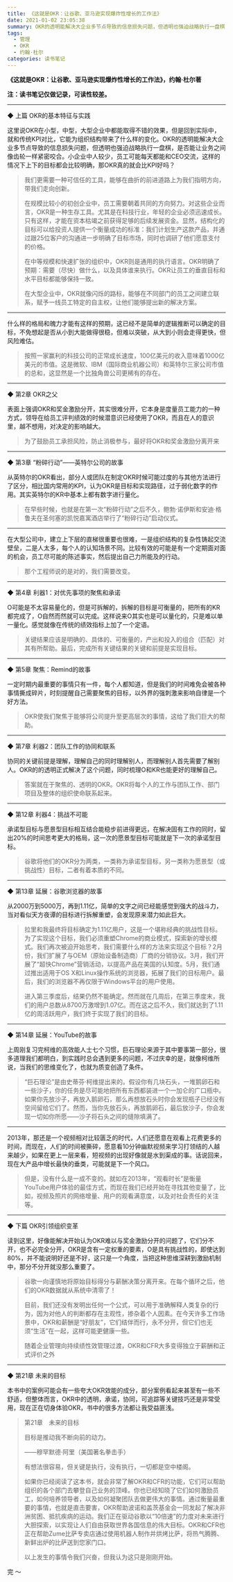 ```yaml
---
title: 《这就是OKR：让谷歌、亚马逊实现爆炸性增长的工作法》
date: 2021-01-02 23:05:38
summary: OKR的透明能解决大企业多节点导致的信息损失问题，但透明也强迫战略执行一盘棋，是否能让业务之间像齿轮一样紧密咬合。
tags:
  - 管理
  - OKR
  - 约翰·杜尔
categories: 读书笔记
---
```


**《这就是OKR：让谷歌、亚马逊实现爆炸性增长的工作法》，约翰·杜尔著**

**注：读书笔记仅做记录，可读性较差。**

---

◆ 上篇 OKR的基本特征与实践

这里说OKR在小型，中型，大型企业中都能取得不错的效果，但是回到实际中，就和传统KPI对比，它能为组织结构带来了什么样的变化。OKR的透明能解决大企业多节点导致的信息损失问题，但透明也强迫战略执行一盘棋，是否能让业务之间像齿轮一样紧密咬合。小企业中人较少，员工可能每天都能和CEO交流，这样的情况下上下的目标都会比较明确，那OKR真的就会比KPI好吗？

> 我们更需要一种可信任的工具，能够在曲折的前进道路上为我们指明方向，带我们走向创新。
>
> 在规模比较小的初创企业中，员工需要朝着共同的方向努力。对这些企业而言，OKR是一种生存工具。尤其是在科技行业，年轻的企业必须迅速成长。只有这样，才能在资本枯竭之前获得足够的后续发展资金。显然，结构化的目标可以给投资人提供一个衡量成功的标准：我们计划生产这款产品，并通过跟25位客户的沟通进一步明确了目标市场，同时也调研了他们愿意支付的价格。
>
> 在中等规模和快速扩张的组织中，OKR则是通用的执行语言。OKR明确了预期：需要（尽快）做什么，以及具体谁来执行。OKR让员工的垂直目标和水平目标都能够保持一致。
>
> 在大型企业中，OKR就像闪烁的路标，能够在不同部门的员工之间建立联系，赋予一线员工特定的自主权，让他们能够提出新的解决方案。

---

什么样的格局和魄力才能有这样的预期，这已经不是简单的逻辑推断可以确定的目标，不免想起是否从小到大能做得很稳，但难以突破，从大到小则会走得更快，但风险难估。

> 按照一家赢利的科技公司的正常成长速度，100亿美元的收入意味着1000亿美元的市值。这是微软、IBM（国际商业机器公司）和英特尔三家公司市值的总和，这显然是一个比独角兽公司更稀有的存在。

---

◆ 第2章 OKR之父

表面上强调OKR和奖金激励分开，其实很难分开，它本身是度量员工能力的一种方式，领导在给员工评判绩效的时候潜意识已经使用了OKR，而且在人的意识里，越不想用，对决定的影响越大。

> 为了鼓励员工承担风险，防止消极参与，最好将OKR和奖金激励分离开来

---

◆ 第3章 “粉碎行动”——英特尔公司的故事

从英特尔的OKR看出，部分人或团队在制定OKR时候可能过度的与其他方法进行了区分，相比国内常用的KPI，认为OKR是目标和实现路径，过于弱化数字的作用。其实英特尔的KR中基本上都有数字进行量化。

> 在早些时候，也就是在第一次“粉碎行动”之后不久，鲍勃·诺伊斯和安迪·格鲁夫在圣何塞的凯悦嘉寓酒店举行了“粉碎行动”启动仪式。

---

在大型公司中，建立上下层的直梯很重要也很难，一是组织结构的复杂性铸起交流壁垒，二是人太多，每个人的认知场景不同。比较有效的可能是有一个定期面对面的机会，员工尽可能的陈述事实，然后提出自己力所能及的行动。

> 那个工程师说的是对的，我们需要改变。

---

◆ 第4章 利器1：对优先事项的聚焦和承诺

O可能是不太容易量化的，但是可拆解的，拆解的目标是可衡量的，把所有的KR都完成了，O自然而然就可以完成。这样说来O其实也是可以量化的，只是难以单一量化。感觉就像在传统的绩效指标上加了一个定语。

> 关键结果应该是明确的、具体的、可衡量的，产出和投入的组合（匹配）对其有所帮助。最后，完成所有关键结果的关键和前提是实现目标。

---

◆ 第5章 聚焦：Remind的故事

一定时期内最重要的事情只有一件，每个人都知道，但是我们的时间难免会被各种事情撕成碎片，时刻提醒自己需要聚焦的目标，以外界的强刺激来影响自律是一个好方法。

> OKR使我们聚焦于能够将公司提升至更高层次的事情，这给了我们巨大的帮助。

---

◆ 第7章 利器2：团队工作的协同和联系

协同的关键前提是理解，理解自己的同时理解别人，而理解别人首先需要了解别人。OKR的的透明正式解决了这个问题，同时梳理O和KR也能更好的理解自己。

> 答案就在于聚焦的、透明的OKR。OKR将每个人的工作与团队工作、部门项目及整体的组织使命联系起来。

---

◆ 第12章 利器4：挑战不可能

承诺型目标与愿景型目标相互结合能稳步前进得更远，在解决固有工作的同时，留出20%的时间思考更大的格局，这一次的愿景型目标可能就是下一次的承诺型目标。

> 谷歌将他们的OKR分为两类，一类称为承诺型目标，另一类称为愿景型（或挑战性）目标，二者有着本质的不同。

---

◆ 第13章 延展：谷歌浏览器的故事

从2000万到5000万，再到1.11亿，简单的文字之间已经能感觉到强大的战斗力，当对看似天方夜谭的目标进行拆解重塑，会发现原来潜力如此巨大。

> 拉里和我最终将目标确定为1.11亿用户，这是一个堪称经典的挑战性目标。为了实现这个目标，我们必须重塑Chrome的商业模式，探索新的增长模式。我们再次被迫开始思考，我们需要什么样的方法来实现这个目标？2月份，我们扩展了与OEM（原始设备制造商）厂商的分销协议。3月，我们开展了“超快Chrome”营销活动，以提高产品在美国的认知度。5月，我们通过推出适用于OS X和Linux操作系统的浏览器，拓展了我们的目标用户。最后，我们的浏览器不再仅限于Windows平台的用户使用。
>
> 进入第三季度后，结果仍然不能确定。然而就在几周后，在第三季度末，我们的用户总数从8700万激增到1.07亿。而在这之后不久，我们就达到了1.11亿的周活跃用户，我们终于实现了我们的目标。

---

◆ 第14章 延展：YouTube的故事

上周刚复习完柯维的高效能人士七个习惯，巨石理论来源于其中要事第一部分，很多道理我们都明白，到实践时总会遇到更多的问题，不过庆幸的是，就像柯维所说，当我们的思维变化了，也就为质变创造了条件。

> “巨石理论”是由史蒂芬·柯维提出来的。假设你有几块石头，一堆鹅卵石和一些沙子，你的任务是尽可能地把所有东西都装进一个一加仑的广口瓶中。如果你先放沙子，再放入鹅卵石，那么再想放石头时你会发现瓶子已经没有空间留给它们了。然而，当你先放石头，再放鹅卵石，最后放沙子，你会发现一切如你所愿——沙子将石头之间的缝隙填满了。

---

2013年，那还是一个视频相对比较匮乏的时代，人们还愿意在观看上花费更多的时间，而现在，人们的时间被撕碎，愿意看10分钟幽默视频来学习打领结的人越来越少，如果在更上一层来看，短视频的出现好像就是水到渠成的事。话说回来，现在大产品中增长最快的垂类，可能就是下一个风口。

> 但是，没有什么是一成不变的。就如在2013年，“观看时长”是衡量YouTube用户体验的最佳方式，而现在我们已经开始在寻找其他变量了，比如，视频及照片的网络增量、用户的观看满意度，以及对社会责任的关注等。

---

◆ 下篇 OKR引领组织变革

读到这里，好像能解决开始认为OKR难以与奖金激励分开的问题了，它们分不开，也不必完全分开，OKR是含有一定权重的要素，O是具有挑战性的，即使达到80%，并不能说明好还是不好，这只是一个角度，当把这种思维深耕到激励机制中，那分不分开就没那么重要了。

> 谷歌一向谨慎地将原始目标得分与薪酬决策分离开来。在每个循环之后，他们的OKR数据就从系统中清零了！
>
> 目前，我们还没有发明出任何一个公式，可以用于准确解释人类复杂的行为，因为对他人的判断都存在主观性，掺杂着个人因素。在今天许多工作场景中，OKR和薪酬是“好朋友”，它们结伴而行，永不分开，但它们也无须“生活”在一起，这样可能更健康一些。
>
> 随着企业管理向持续绩性效管理过渡，OKR和CFR大多变得独立于薪酬和正式评价之外

---

◆ 第21章 未来的目标

本书中的案例可能会有一些夸大OKR效能的成分，部分案例看起来甚至有一些不舒适，但整体而言，OKR中的透明，承诺，协同，可追踪等关键技巧还是非常受用，现在正在切身体验OKR，书中的很多方法都让我受益匪浅。

> 第21章　未来的目标
>
> 目标是推动我不断向前的动力。
>
> ——穆罕默德·阿里（美国著名拳击手）
>
> 有想法很容易，但关键是执行，没有执行，一切都是空中楼阁。
>
> 如果你已经阅读了这本书，就会非常了解OKR和CFR的功能，它们可以帮助组织的各个部门去攀登自己业务的顶峰。你也已经知晓了它们如何激励员工，如何培养领导者，以及如何凝聚团队去做更伟大的事情。通过衡量最重要的事情，也就是直击要害，OKR帮助波诺和盖茨基金会一同发起了解决非洲贫困、抵抗疾病的运动。我们正在驱动谷歌以“10倍速”的力度对未来进行大胆探索，以实现让人们自由获取世界各国信息的伟大目标。OKR和CFR也正在帮助Zume比萨专卖店通过使用机器人制作并烘烤比萨，将热气腾腾、新鲜出炉的比萨送到您家门口。
>
> 以上发生的事情令我们兴奋，但我认为这只是刚刚开始。



完 ～ 